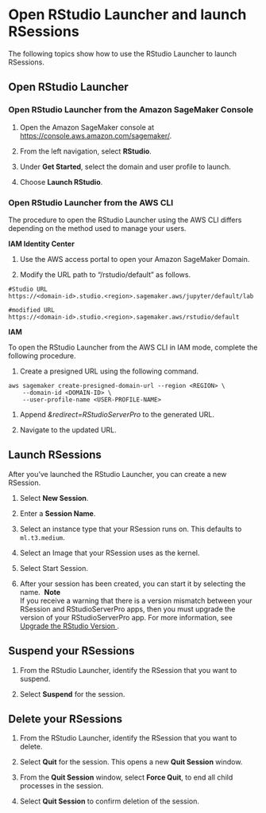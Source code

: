# Open RStudio Launcher and launch RSessions<a name="rstudio-launcher"></a>

 The following topics show how to use the RStudio Launcher to launch RSessions\. 

## Open RStudio Launcher<a name="rstudio-launcher-open"></a>

### Open RStudio Launcher from the Amazon SageMaker Console<a name="rstudio-launcher-console"></a>

1. Open the Amazon SageMaker console at [https://console\.aws\.amazon\.com/sagemaker/](https://console.aws.amazon.com/sagemaker/)\.

1.  From the left navigation, select **RStudio**\.

1.  Under **Get Started**, select the domain and user profile to launch\.

1.  Choose **Launch RStudio**\.

### Open RStudio Launcher from the AWS CLI<a name="rstudio-launcher-cli"></a>

The procedure to open the RStudio Launcher using the AWS CLI differs depending on the method used to manage your users\. 

 **IAM Identity Center** 

1.  Use the AWS access portal to open your Amazon SageMaker Domain\. 

1.  Modify the URL path to “/rstudio/default” as follows\. 

   ```
   #Studio URL
   https://<domain-id>.studio.<region>.sagemaker.aws/jupyter/default/lab
   
   #modified URL
   https://<domain-id>.studio.<region>.sagemaker.aws/rstudio/default
   ```

 **IAM** 

 To open the RStudio Launcher from the AWS CLI in IAM mode, complete the following procedure\. 

1.  Create a presigned URL using the following command\. 

   ```
   aws sagemaker create-presigned-domain-url --region <REGION> \
       --domain-id <DOMAIN-ID> \
       --user-profile-name <USER-PROFILE-NAME>
   ```

1.  Append *&redirect=RStudioServerPro* to the generated URL\. 

1.  Navigate to the updated URL\. 

## Launch RSessions<a name="rstudio-launcher-launch"></a>

 After you’ve launched the RStudio Launcher, you can create a new RSession\. 

1.  Select **New Session**\. 

1.  Enter a **Session Name**\. 

1.  Select an instance type that your RSession runs on\. This defaults to `ml.t3.medium`\.

1.  Select an Image that your RSession uses as the kernel\. 

1.  Select Start Session\. 

1.  After your session has been created, you can start it by selecting the name\.  
**Note**  
If you receive a warning that there is a version mismatch between your RSession and RStudioServerPro apps, then you must upgrade the version of your RStudioServerPro app\. For more information, see [Upgrade the RStudio Version ](rstudio-version.md)\.

## Suspend your RSessions<a name="rstudio-launcher-suspend"></a>

1. From the RStudio Launcher, identify the RSession that you want to suspend\. 

1. Select **Suspend** for the session\. 

## Delete your RSessions<a name="rstudio-launcher-delete"></a>

1. From the RStudio Launcher, identify the RSession that you want to delete\. 

1. Select **Quit** for the session\. This opens a new **Quit Session** window\. 

1. From the **Quit Session** window, select **Force Quit**, to end all child processes in the session\.

1. Select **Quit Session** to confirm deletion of the session\.